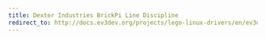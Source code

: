 ```yaml
---
title: Dexter Industries BrickPi Line Discipline
redirect_to: http://docs.ev3dev.org/projects/lego-linux-drivers/en/ev3dev-jessie/brickpi.html#line-discipline
---
```

